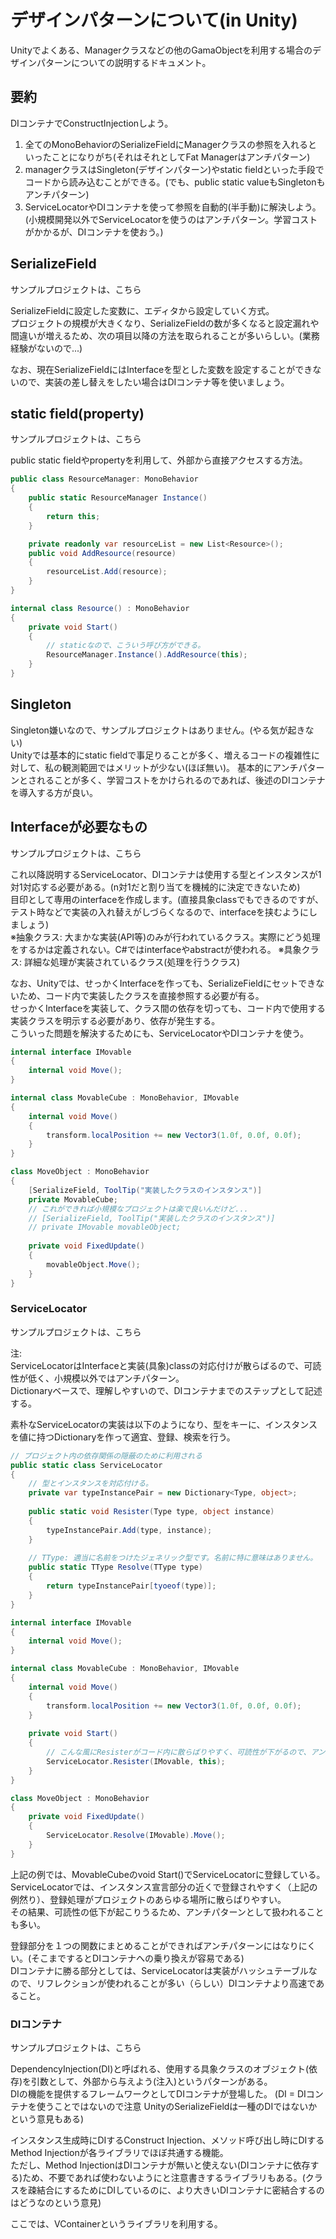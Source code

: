 ﻿# デザインパターンについて(in Unity)

Unityでよくある、Managerクラスなどの他のGamaObjectを利用する場合のデザインパターンについての説明するドキュメント。

## 要約

DIコンテナでConstructInjectionしよう。

1. 全てのMonoBehaviorのSerializeFieldにManagerクラスの参照を入れるといったことになりがち(それはそれとしてFat Managerはアンチパターン)
2. managerクラスはSingleton(デザインパターン)やstatic fieldといった手段でコードから読み込むことができる。(でも、public static valueもSingletonもアンチパターン)
3. ServiceLocatorやDIコンテナを使って参照を自動的(半手動)に解決しよう。(小規模開発以外でServiceLocatorを使うのはアンチパターン。学習コストがかかるが、DIコンテナを使おう。)

## SerializeField

サンプルプロジェクトは、こちら

SerializeFieldに設定した変数に、エディタから設定していく方式。  
プロジェクトの規模が大きくなり、SerializeFieldの数が多くなると設定漏れや間違いが増えるため、次の項目以降の方法を取られることが多いらしい。(業務経験がないので...)  

なお、現在SerializeFieldにはInterfaceを型とした変数を設定することができないので、実装の差し替えをしたい場合はDIコンテナ等を使いましょう。

## static field(property)

サンプルプロジェクトは、こちら

public static fieldやpropertyを利用して、外部から直接アクセスする方法。

```c#
public class ResourceManager: MonoBehavior
{
	public static ResourceManager Instance()
	{
		return this;
	}

	private readonly var resourceList = new List<Resource>();
	public void AddResource(resource)
	{
		resourceList.Add(resource);
	}
}

internal class Resource() : MonoBehavior
{
	private void Start()
	{
		// staticなので、こういう呼び方ができる。
		ResourceManager.Instance().AddResource(this);
	}
}
```

## Singleton

Singleton嫌いなので、サンプルプロジェクトはありません。(やる気が起きない)  
Unityでは基本的にstatic fieldで事足りることが多く、増えるコードの複雑性に対して、私の観測範囲ではメリットが少ない(ほぼ無い)。
基本的にアンチパターンとされることが多く、学習コストをかけられるのであれば、後述のDIコンテナを導入する方が良い。

## Interfaceが必要なもの

サンプルプロジェクトは、こちら

これ以降説明するServiceLocator、DIコンテナは使用する型とインスタンスが1対1対応する必要がある。(n対1だと割り当てを機械的に決定できないため)  
目印として専用のinterfaceを作成します。(直接具象classでもできるのですが、テスト時などで実装の入れ替えがしづらくなるので、interfaceを挟むようにしましょう)  
※抽象クラス: 大まかな実装(API等)のみが行われているクラス。実際にどう処理をするかは定義されない。C#ではinterfaceやabstractが使われる。
※具象クラス: 詳細な処理が実装されているクラス(処理を行うクラス)

なお、Unityでは、せっかくInterfaceを作っても、SerializeFieldにセットできないため、コード内で実装したクラスを直接参照する必要が有る。  
せっかくInterfaceを実装して、クラス間の依存を切っても、コード内で使用する実装クラスを明示する必要があり、依存が発生する。  
こういった問題を解決するためにも、ServiceLocatorやDIコンテナを使う。

```c#
internal interface IMovable
{
	internal void Move();
}

internal class MovableCube : MonoBehavior, IMovable
{
	internal void Move()
	{
		transform.localPosition += new Vector3(1.0f, 0.0f, 0.0f);
	}
}

class MoveObject : MonoBehavior
{
	[SerializeField, ToolTip("実装したクラスのインスタンス")]
	private MovableCube;
	// これができれば小規模なプロジェクトは楽で良いんだけど...
	// [SerializeField, ToolTip("実装したクラスのインスタンス")]
	// private IMovable movableObject;
	
	private void FixedUpdate()
	{
		movableObject.Move();
	}
}
```

### ServiceLocator

サンプルプロジェクトは、こちら

注:  
ServiceLocatorはInterfaceと実装(具象)classの対応付けが散らばるので、可読性が低く、小規模以外ではアンチパターン。  
Dictionaryベースで、理解しやすいので、DIコンテナまでのステップとして記述する。

素朴なServiceLocatorの実装は以下のようになり、型をキーに、インスタンスを値に持つDictionaryを作って適宜、登録、検索を行う。

```c#
// プロジェクト内の依存関係の隠蔽のために利用される
public static class ServiceLocator
{
	// 型とインスタンスを対応付ける。
	private var typeInstancePair = new Dictionary<Type, object>;
	
	public static void Resister(Type type, object instance)
	{
		typeInstancePair.Add(type, instance);
	}
	
	// TType: 適当に名前をつけたジェネリック型です。名前に特に意味はありません。
	public static TType Resolve(TType type)
	{
		return typeInstancePair[tyoeof(type)];
	}
}
```

```c#
internal interface IMovable
{
	internal void Move();
}

internal class MovableCube : MonoBehavior, IMovable
{
	internal void Move()
	{
		transform.localPosition += new Vector3(1.0f, 0.0f, 0.0f);
	}
	
	private void Start()
	{
		// こんな風にResisterがコード内に散らばりやすく、可読性が下がるので、アンチパターンとして扱われる。
		ServiceLocator.Resister(IMovable, this);
	}
}

class MoveObject : MonoBehavior
{
	private void FixedUpdate()
	{
		ServiceLocator.Resolve(IMovable).Move();
	}
}
```

上記の例では、MovableCubeのvoid Start()でServiceLocatorに登録している。  
ServiceLocatorでは、インスタンス宣言部分の近くで登録されやすく（上記の例然り）、登録処理がプロジェクトのあらゆる場所に散らばりやすい。  
その結果、可読性の低下が起こりうるため、アンチパターンとして扱われることも多い。

登録部分を１つの関数にまとめることができればアンチパターンにはなりにくい。(そこまでするとDIコンテナへの乗り換えが容易である)  
DIコンテナに勝る部分としては、ServiceLocatorは実装がハッシュテーブルなので、リフレクションが使われることが多い（らしい）DIコンテナより高速であること。

### DIコンテナ

サンプルプロジェクトは、こちら

DependencyInjection(DI)と呼ばれる、使用する具象クラスのオブジェクト(依存)を引数として、外部から与えよう(注入)というパターンがある。  
DIの機能を提供するフレームワークとしてDIコンテナが登場した。
(DI = DIコンテナを使うことではないので注意 UnityのSerializeFieldは一種のDIではないかという意見もある)

インスタンス生成時にDIするConstruct Injection、メソッド呼び出し時にDIするMethod Injectionが各ライブラリでほぼ共通する機能。  
ただし、Method InjectionはDIコンテナが無いと使えない(DIコンテナに依存する)ため、不要であれば使わないようにと注意書きするライブラリもある。(クラスを疎結合にするためにDIしているのに、より大きいDIコンテナに密結合するのはどうなのという意見)

ここでは、VContainerというライブラリを利用する。

